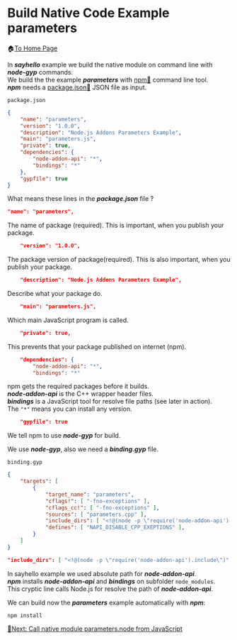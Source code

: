 # Build Native Code Example parameters
🏠[To Home Page](README.md)

In ***sayhello*** example we build the native module on command line with ***node-gyp*** commands.<br>
We build the the example ***parameters*** with [npm📌](https://docs.npmjs.com/cli/v8/commands) command line tool.<br>
***npm*** needs a [package.json📌](https://docs.npmjs.com/cli/v8/configuring-npm/package-json) JSON file as input.

```package.json```
```JSON
{
    "name": "parameters",
    "version": "1.0.0",
    "description": "Node.js Addons Parameters Example",
    "main": "parameters.js",
    "private": true,
    "dependencies": {
        "node-addon-api": "*",
        "bindings": "*" 
    },
    "gypfile": true
}
```

What means these lines in the ***package.json*** file ?
```JSON
"name": "parameters",
```
The name of package (required). This is important, when you publish your package.
```JSON
    "version": "1.0.0",
```
The package version of package(required). This is also important, when you publish your package.
```JSON
    "description": "Node.js Addons Parameters Example",
```
Describe what your package do.<br>
```JSON
    "main": "parameters.js",
```
Which main JavaScript program is called.
```JSON
    "private": true,
```
This prevents that your package published on internet (npm).
```JSON
    "dependencies": {
        "node-addon-api": "*",
        "bindings": "*" 
```
npm gets the required packages before it builds.<br>
***node-addon-api*** is the C++ wrapper header files.<br>
***bindings*** is a JavaScript tool for resolve file paths (see later in action).<br>
The ```"*"``` means you can install any version.<br>
```JSON
    "gypfile": true
```
We tell npm to use ***node-gyp*** for build.

We use ***node-gyp***, also we need a ***binding.gyp*** file.<br>

```binding.gyp```
```JSON
{
    "targets": [
        {
            "target_name": "parameters",
            "cflags!": [ "-fno-exceptions" ],
            "cflags_cc!": [ "-fno-exceptions" ],
            "sources": [ "parameters.cpp" ],
            "include_dirs": [ "<!@(node -p \"require('node-addon-api').include\")" ],
            "defines": [ "NAPI_DISABLE_CPP_EXEPTIONS" ],
        }
    ]
}
```
```JSON
"include_dirs": [ "<!@(node -p \"require('node-addon-api').include\")" ],
```
In sayhello example we used absolute path for ***node-addon-api***.<br>
***npm*** installs ***node-addon-api*** and ***bindings*** on subfolder ```node_modules```.<br>
This cryptic line calls Node.js for resolve the path of ***node-addon-api***.<br>

We can build now the ***parameters*** example automatically with ***npm***:<br>
```
npm install
```
[🧾Next: Call native module parameters.node from JavaScript ](call_parameters.md)

